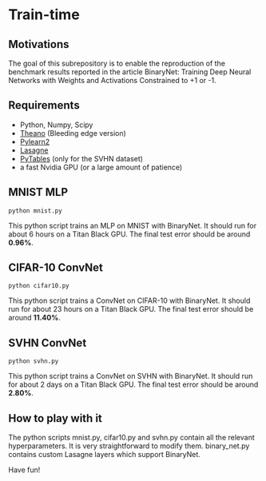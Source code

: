 # Train-time

## Motivations

The goal of this subrepository is to enable the reproduction of the benchmark results reported in the article 
BinaryNet: Training Deep Neural Networks with Weights and Activations Constrained to +1 or -1.

## Requirements

* Python, Numpy, Scipy
* [Theano](http://deeplearning.net/software/theano/install.html) (Bleeding edge version)
* [Pylearn2](http://deeplearning.net/software/pylearn2/)
* [Lasagne](http://lasagne.readthedocs.org/en/latest/user/installation.html)
* [PyTables](http://www.pytables.org/usersguide/installation.html) (only for the SVHN dataset)
* a fast Nvidia GPU (or a large amount of patience)

## MNIST MLP

    python mnist.py
    
This python script trains an MLP on MNIST with BinaryNet.
It should run for about 6 hours on a Titan Black GPU.
The final test error should be around **0.96%**.

## CIFAR-10 ConvNet

    python cifar10.py
    
This python script trains a ConvNet on CIFAR-10 with BinaryNet.
It should run for about 23 hours on a Titan Black GPU.
The final test error should be around **11.40%**.

## SVHN ConvNet

    python svhn.py
    
This python script trains a ConvNet on SVHN with BinaryNet.
It should run for about 2 days on a Titan Black GPU.
The final test error should be around **2.80%**.

## How to play with it

The python scripts mnist.py, cifar10.py and svhn.py contain all the relevant hyperparameters.
It is very straightforward to modify them.
binary_net.py contains custom Lasagne layers which support BinaryNet.

Have fun!
